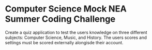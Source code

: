 # Computer Science Mock NEA Summer Coding Challenge
Create a quiz application to test the users knowledge on three different subjects:
Computer Science,
Music,
and History.
The users scores and settings must be scored externally alongisde their account.
